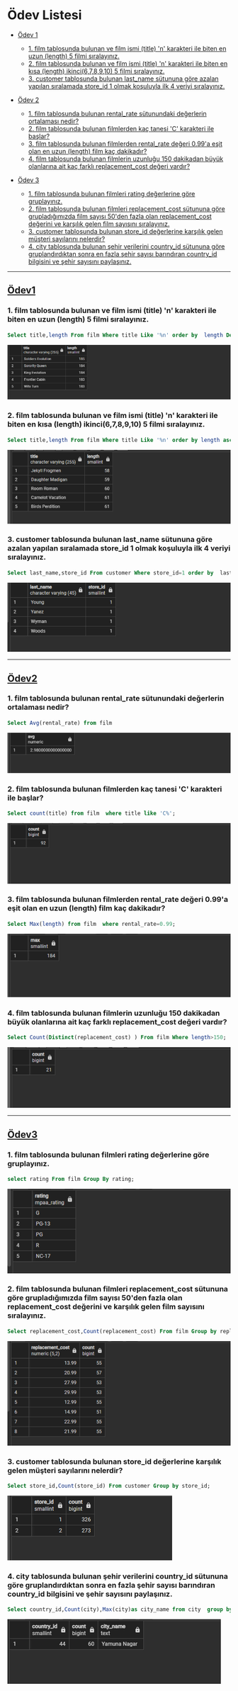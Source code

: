 # Ödev Listesi <a name="main"></a>
- [Ödev 1](#ödev1)
   - [1. film tablosunda bulunan ve film ismi (title) 'n' karakteri ile biten en uzun (length) 5 filmi sıralayınız.](#odev1-soru1)
   - [2. film tablosunda bulunan ve film ismi (title) 'n' karakteri ile biten en kısa (length) ikinci(6,7,8,9,10) 5 filmi sıralayınız.](#odev1-soru2)
   - [3. customer tablosunda bulunan last_name sütununa göre azalan yapılan sıralamada store_id 1 olmak koşuluyla ilk 4 veriyi sıralayınız.](#odev1-soru3)

- [Ödev 2](#ödev2)
   - [1. film tablosunda bulunan rental_rate sütunundaki değerlerin ortalaması nedir?](#odev2-soru1)
   - [2. film tablosunda bulunan filmlerden kaç tanesi 'C' karakteri ile başlar?](#odev2-soru2)
   - [3. film tablosunda bulunan filmlerden rental_rate değeri 0.99'a eşit olan en uzun (length) film kaç dakikadır?](#odev2-soru3)
   - [4. film tablosunda bulunan filmlerin uzunluğu 150 dakikadan büyük olanlarına ait kaç farklı replacement_cost değeri vardır?](#odev2-soru4)

- [Ödev 3](#ödev3)
   - [1. film tablosunda bulunan filmleri rating değerlerine göre gruplayınız.](#odev3-soru1)
   - [2. film tablosunda bulunan filmleri replacement_cost sütununa göre grupladığımızda film sayısı 50'den fazla olan replacement_cost değerini ve karşılık gelen film sayısını sıralayınız.](#odev3-soru2)
   - [3. customer tablosunda bulunan store_id değerlerine karşılık gelen müşteri sayılarını nelerdir?](#odev3-soru3)
   - [4. city tablosunda bulunan şehir verilerini country_id sütununa göre gruplandırdıktan sonra en fazla şehir sayısı barındıran country_id bilgisini ve şehir sayısını paylaşınız.](#odev3-soru4)

---

## [Ödev1](#main)
### <a name="odev1-soru1"></a>1. film tablosunda bulunan ve film ismi (title) 'n' karakteri ile biten en uzun (length) 5 filmi sıralayınız.
```sql
Select title,length From film Where title Like '%n' order by  length Desc limit 5;
```
![Task1_1](images/task1_1.PNG)

### <a name="odev1-soru2"></a>2. film tablosunda bulunan ve film ismi (title) 'n' karakteri ile biten en kısa (length) ikinci(6,7,8,9,10) 5 filmi sıralayınız.
```sql
Select title,length From film Where title Like '%n' order by length asc offset 5 limit 5 
```
![Task1_2](images/task1_2.PNG)

### <a name="odev1-soru3"></a>3. customer tablosunda bulunan last_name sütununa göre azalan yapılan sıralamada store_id 1 olmak koşuluyla ilk 4 veriyi sıralayınız.
```sql
Select last_name,store_id From customer Where store_id=1 order by  last_name  desc limit 4 
```
![Task1_3](images/task1_3.PNG)

---

## [Ödev2](#main)
### <a name="odev2-soru1"></a>1. film tablosunda bulunan rental_rate sütunundaki değerlerin ortalaması nedir?
```sql
Select Avg(rental_rate) from film 
```
![Task2_1](images/task2_1.PNG)

### <a name="odev2-soru2"></a>2. film tablosunda bulunan filmlerden kaç tanesi 'C' karakteri ile başlar?
```sql
Select count(title) from film  where title like 'C%';
```
![Task2_2](images/task2_2.PNG)
### <a name="odev2-soru3"></a>3. film tablosunda bulunan filmlerden rental_rate değeri 0.99'a eşit olan en uzun (length) film kaç dakikadır?
```sql
Select Max(length) from film  where rental_rate=0.99;
```
![Task2_3](images/task2_3.PNG)

### <a name="odev2-soru4"></a>4. film tablosunda bulunan filmlerin uzunluğu 150 dakikadan büyük olanlarına ait kaç farklı replacement_cost değeri vardır?
```sql
Select Count(Distinct(replacement_cost) ) From film Where length>150;
```
![Task2_4](images/task2_4.PNG)

---

## [Ödev3](#main)
### <a name="odev3-soru1"></a>1. film tablosunda bulunan filmleri rating değerlerine göre gruplayınız.
```sql
select rating From film Group By rating;
```
![Task3_1](images/task3_1.PNG)
### <a name="odev3-soru2"></a>2. film tablosunda bulunan filmleri replacement_cost sütununa göre grupladığımızda film sayısı 50'den fazla olan replacement_cost değerini ve karşılık gelen film sayısını sıralayınız.
```sql
Select replacement_cost,Count(replacement_cost) From film Group by replacement_cost having Count(replacement_cost)>50;
```
![Task3_2](images/task3_2.PNG)

### <a name="odev3-soru3"></a>3. customer tablosunda bulunan store_id değerlerine karşılık gelen müşteri sayılarını nelerdir?
```sql
Select store_id,Count(store_id) From customer Group by store_id;
```
![Task3_3](images/task3_3.PNG)

### <a name="odev3-soru4"></a>4. city tablosunda bulunan şehir verilerini country_id sütununa göre gruplandırdıktan sonra en fazla şehir sayısı barındıran country_id bilgisini ve şehir sayısını paylaşınız.
```sql
Select country_id,Count(city),Max(city)as city_name from city  group by country_id order by Count(city) desc limit 1;
```
![Task3_4](images/task3_4.PNG)
